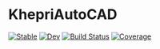 # KhepriAutoCAD

[![Stable](https://img.shields.io/badge/docs-stable-blue.svg)](https://aptmcl.github.io/KhepriAutoCAD.jl/stable)
[![Dev](https://img.shields.io/badge/docs-dev-blue.svg)](https://aptmcl.github.io/KhepriAutoCAD.jl/dev)
[![Build Status](https://github.com/aptmcl/KhepriAutoCAD.jl/workflows/CI/badge.svg)](https://github.com/aptmcl/KhepriAutoCAD.jl/actions)
[![Coverage](https://codecov.io/gh/aptmcl/KhepriAutoCAD.jl/branch/master/graph/badge.svg)](https://codecov.io/gh/aptmcl/KhepriAutoCAD.jl)
